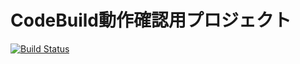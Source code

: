 # CodeBuild動作確認用プロジェクト

[![Build Status](https://codebuild.ap-northeast-1.amazonaws.com/badges?uuid=eyJlbmNyeXB0ZWREYXRhIjoicWQ5eWpKUWF6RzhOWlVCNWw2d2FUUU1ITUVyandmakJNU2oxbTNzRnhzOFltaUhWdGNMTG5FS0VVd1dLZS8yZS9iQUFJZ1pvNjYzbXRxdGE1cytxNUIwPSIsIml2UGFyYW1ldGVyU3BlYyI6IldxY3NJZWlOL2IyT2RSUEkiLCJtYXRlcmlhbFNldFNlcmlhbCI6MX0%3D&branch=main)](https://ap-northeast-1.console.aws.amazon.com/codesuite/codebuild/projects/codebuild)

